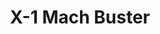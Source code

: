 ---
title: "X-1 Mach Buster"
price: 3000 
desc: "PROFIPACK, X-1 Mach Buster, razmera: 1/48"
img_path: "/assets/img/8079.jpg"
brand: AMMO
available: false
special_offer: false
new: false
soon: false
cat: "Plasticne-Makete"
subcat: "PM-EDUARD"
subsubcat: ""
sifra: "8079"
---